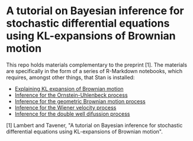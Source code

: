 # A tutorial on Bayesian inference for stochastic differential equations using KL-expansions of Brownian motion
This repo holds materials complementary to the preprint [1]. The materials are specifically in the form of a series of R-Markdown notebooks, which requires, amongst other things, that Stan is installed:

- [Explaining KL expansion of Brownian motion](src/kl_expansion_brownian_motion.Rmd)
- [Inference for the Ornstein-Uhlenbeck process](src/ou_process.Rmd)
- [Inference for the geometric Brownian motion process](src/geometric_brownian_motion.Rmd)
- [Inference for the Wiener velocity process](src/wiener_velocity.Rmd)
- [Inference for the double well difussion process](src/double_well_diffusion.Rmd)


[1] Lambert and Tavener, "A tutorial on Bayesian inference for stochastic differential equations using KL-expansions of Brownian motion".
